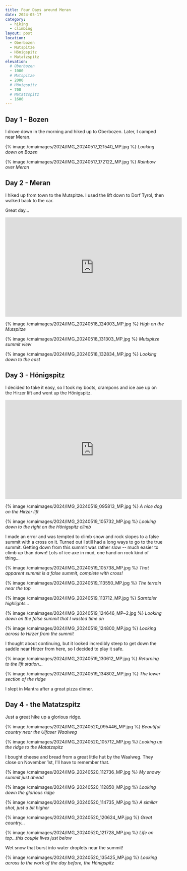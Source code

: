```yaml
---
title: Four Days around Meran
date: 2024-05-17
category:
  - hiking
  - climbing
layout: post
location:
  - Oberbozen
  - Mutspitze
  - Hönigspitz
  - Matatzspitz
elevation:
  # Oberbozen
  - 1000
  # Mutspitze
  - 2000
  # Hönigspitz
  - 700
  # Matatzspitz
  - 1600
---
```


## Day 1 - Bozen

I drove down in the morning and hiked up to Oberbozen.
Later, I camped near Meran.

{% image /cmaimages/2024/IMG_20240517_121540_MP.jpg %}
*Looking down on Bozen*

{% image /cmaimages/2024/IMG_20240517_172122_MP.jpg %}
*Rainbow over Meran*

## Day 2 - Meran

I hiked up from town to the Mutspitze. I used the lift down
to Dorf Tyrol, then walked back to the car.

Great day...

<iframe width="560" height="315" src="https://www.youtube.com/embed/XJtqNs5yDQE?si=clC5_YVhzeh5r-g3" title="YouTube video player" frameborder="0" allow="accelerometer; autoplay; clipboard-write; encrypted-media; gyroscope; picture-in-picture; web-share" referrerpolicy="strict-origin-when-cross-origin" allowfullscreen></iframe>

{% image /cmaimages/2024/IMG_20240518_124003_MP.jpg %}
*High on the Mutspitze*

{% image /cmaimages/2024/IMG_20240518_131303_MP.jpg %}
*Mutspitze summit view*

{% image /cmaimages/2024/IMG_20240518_132834_MP.jpg %}
*Looking down to the east*

## Day 3 - Hönigspitz

I decided to take it easy, so I took my boots, crampons and
ice axe up on the Hirzer lift and went up the Hönigspitz.

<iframe width="560" height="315" src="https://www.youtube.com/embed/uNAAx7l9Oqk?si=P5bQr6_yTzdc96Cw" title="YouTube video player" frameborder="0" allow="accelerometer; autoplay; clipboard-write; encrypted-media; gyroscope; picture-in-picture; web-share" referrerpolicy="strict-origin-when-cross-origin" allowfullscreen></iframe>

{% image /cmaimages/2024/IMG_20240519_095813_MP.jpg %}
*A nice dog on the Hirzer lift*

{% image /cmaimages/2024/IMG_20240519_105732_MP.jpg %}
*Looking down to the right on the Hönigspitz climb*

I made an error and was tempted to climb snow and rock slopes
to a false summit with a cross on it. Turned out I still had
a long ways to go to the true summit. Getting down from this
summit was rather slow -- much easier to climb up than down!
Lots of ice axe in mud, one hand on rock kind of thing...

{% image /cmaimages/2024/IMG_20240519_105738_MP.jpg %}
*That apparent summit is a false summit, complete with cross!*

{% image /cmaimages/2024/IMG_20240519_113550_MP.jpg %}
*The terrain near the top*

{% image /cmaimages/2024/IMG_20240519_113712_MP.jpg %}
*Sarntaler highlights...*

{% image /cmaimages/2024/IMG_20240519_124646_MP~2.jpg %}
*Looking down on the false summit that I wasted time on*

{% image /cmaimages/2024/IMG_20240519_124800_MP.jpg %}
*Looking across to Hirzer from the summit*

I thought about continuing, but it looked incredibly steep to get
down the saddle near Hirzer from here, so I decided to play it safe.

{% image /cmaimages/2024/IMG_20240519_130612_MP.jpg %}
*Returning to the lift station...*

{% image /cmaimages/2024/IMG_20240519_134802_MP.jpg %}
*The lower section of the ridge*

I slept in Mantra after a great pizza dinner.

## Day 4 - the Matatzspitz

Just a great hike up a glorious ridge.

{% image /cmaimages/2024/IMG_20240520_095446_MP.jpg %}
*Beautiful country near the Ulfaser Waalweg*

{% image /cmaimages/2024/IMG_20240520_105712_MP.jpg %}
*Looking up the ridge to the Matatzspitz*

I bought cheese and bread from a great little hut by the Waalweg.
They close on November 1st, I'll have to remember that.

{% image /cmaimages/2024/IMG_20240520_112736_MP.jpg %}
*My snowy summit just ahead*

{% image /cmaimages/2024/IMG_20240520_112850_MP.jpg %}
*Looking down the glorious ridge*

{% image /cmaimages/2024/IMG_20240520_114735_MP.jpg %}
*A similar shot, just a bit higher*

{% image /cmaimages/2024/IMG_20240520_120624_MP.jpg %}
*Great country...*

{% image /cmaimages/2024/IMG_20240520_121728_MP.jpg %}
*Life on top...this couple lives just below*

Wet snow that burst into water droplets near the summit!

{% image /cmaimages/2024/IMG_20240520_135425_MP.jpg %}
*Looking across to the work of the day before, the Hönigspitz*
